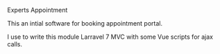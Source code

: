 Experts Appointment 

This an intial software for booking appointment portal.

I use to write this module Larravel 7 MVC with some Vue scripts for ajax calls.


